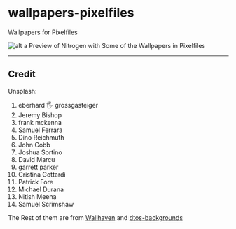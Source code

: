 # wallpapers-pixelfiles

Wallpapers for Pixelfiles

![alt a Preview of Nitrogen with Some of the Wallpapers in Pixelfiles](https://github.com/Mohannadk28/pixelfiles/blob/main/wallprev.png?raw=true "a Preview of Nitrogen with Some of the Wallpapers in Pixelfiles")

---

## Credit
Unsplash:
1. eberhard 🖐 grossgasteiger
1. Jeremy Bishop
1. frank mckenna
1. Samuel Ferrara
1. Dino Reichmuth
1. John Cobb
1. Joshua Sortino
1. David Marcu
1. garrett parker
1. Cristina Gottardi
1. Patrick Fore
1. Michael Durana
1. Nitish Meena
1. Samuel Scrimshaw

The Rest of them are from [Wallhaven](https://wallhaven.cc/) and [dtos-backgrounds](https://gitlab.com/dtos/dtos-backgrounds)
